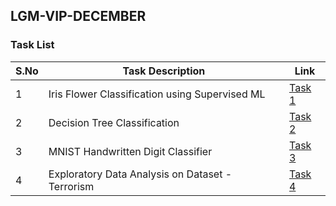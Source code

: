 ## LGM-VIP-DECEMBER

### Task List

| S.No | Task Description | Link | 
|------|--------------|------|
|  1  | Iris Flower Classification using Supervised ML | [Task 1](https://github.com/BhargavMudhiraj/LGMVIP-DATASCIENCE/blob/main/Task-1/Iris_Classification.ipynb) | 
|  2  | Decision Tree Classification | [Task 2](https://github.com/BhargavMudhiraj/LGMVIP-DATASCIENCE/blob/main/Task-2/Wine_Quality.ipynb) |
|  3  | MNIST Handwritten Digit Classifier | [Task 3](https://github.com/BhargavMudhiraj/LGMVIP-DATASCIENCE/blob/main/Task-3/Handwritten_digit_Recognizer.ipynb) |
|  4  | Exploratory Data Analysis on Dataset - Terrorism | [Task 4](https://github.com/BhargavMudhiraj/LGMVIP-DATASCIENCE/blob/main/Task-4/Exploratory_Data_Analysis_on_Terrorism_Dataset.ipynb) |



